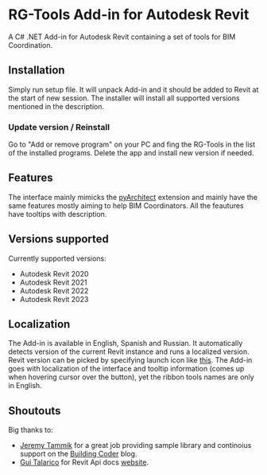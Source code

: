 # RG-Tools Add-in for Autodesk Revit

A C# .NET Add-in for Autodesk Revit containing a set of tools for BIM Coordination.

## Installation

Simply run setup file. It will unpack Add-in and it should be added to Revit at the start of new session.
The installer will install all supported versions mentioned in the description.

### Update version / Reinstall
Go to "Add or remove program" on your PC and fing the RG-Tools in the list of the installed programs. Delete the app and install new version if needed.

## Features 

The interface mainly mimicks the [pyArchitect](https://github.com/romangolev/pyArchitect) extension and mainly have the same features mostly aiming to help BIM Coordinators. 
All the feautures have tooltips with description. 
###

## Versions supported
Currently supported versions:
- Autodesk Revit 2020
- Autodesk Revit 2021
- Autodesk Revit 2022
- Autodesk Revit 2023

## Localization
The Add-in is available in English, Spanish and Russian. It automatically detects version of the current Revit instance and runs a localized version. 
Revit version can be picked by specifying launch icon like [this](https://help.autodesk.com/view/RVT/2023/ENU/?guid=GUID-BD09C1B4-5520-475D-BE7E-773642EEBD6C).
The Add-in goes with localization of the interface and tooltip information (comes up when hovering cursor over the button), yet the ribbon tools names are only in English.

## Shoutouts

Big thanks to:
 - [Jeremy Tammik](https://github.com/jeremytammik) for a great job providing sample library and continoius support on the [Building Coder](https://thebuildingcoder.typepad.com/) blog.
 - [Gui Talarico](https://github.com/gtalarico) for Revit Api docs [website](https://www.revitapidocs.com/).


